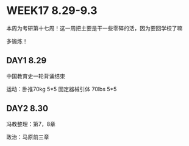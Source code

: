 # WEEK17 8.29-9.3

本周为考研第十七周！这一周把主要是干一些零碎的活，因为要回学校了嘛

多锻炼！

## DAY1 8.29

中国教育史一轮背诵结束

运动：卧推70kg 5\*5 固定器械引体 70lbs 5\*5

## DAY2 8.30

冯教整理：第7，8章

政治：马原前三章